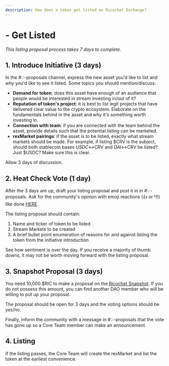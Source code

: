 ```yaml
---
description: How does a token get listed on Ricochet Exchange?
---
```


# - Get Listed

_This listing proposal process takes 7 days to complete._

## 1. Introduce Initiative (3 days)

In the #💡-proposals channel, express the new asset you'd like to list and why you'd like to see it listed. Some topics you should mention/discuss:

* **Demand for token**: does this asset have enough of an audience that people would be interested in stream investing in/out of it?
* **Reputation of token's project**: it is best to list legit projects that have delivered clear value to the crypto ecosystem. Elaborate on the fundamentals behind in the asset and why it's something worth investing in.
* **Connection with team**: if you are connected with the team behind the asset, provide details such that the potential listing can be marketed.
* **rexMarket pairings**: if the asset is to be listed, exactly what stream markets should be made. For example, if listing $CRV is the subject, should both stablecoin bases $USDC↔$CRV and $DAI↔$CRV be listed? Just $USDC? Make sure this is clear.

Allow 3 days of discussion.

## 2. Heat Check Vote (1 day)

After the 3 days are up, draft your listing proposal and post it in in #💡-proposals. Ask for the community's opinion with emoji reactions (👍 or 👎) like done [HERE](https://discord.com/channels/862796510604296263/866026126072348672/927263159629266984).&#x20;

The listing proposal should contain:

1. Name and ticker of token to be listed
2. Stream Markets to be created&#x20;
3. A brief bullet point enumeration of reasons for and against listing the token from the initiative introduction

See how sentiment is over the day. If you receive a majority of thumb downs, it may not be worth moving forward with the listing proposal.&#x20;

## 3. Snapshot Proposal (3 days)

You need 10,000 $RIC to make a proposal on the [Ricochet Snapshot](https://snapshot.org/#/ricochet.eth). If you do not possess this amount, you can find another DAO member who will be willing to put up your proposal.

The proposal should be open for 3 days and the voting options should be yes/no.

Finally, inform the community with a message in #💡-proposals that the vote has gone up so a Core Team member can make an announcement.

## 4. Listing

If the listing passes, the Core Team will create the rexMarket and list the token at the earliest convenience.
